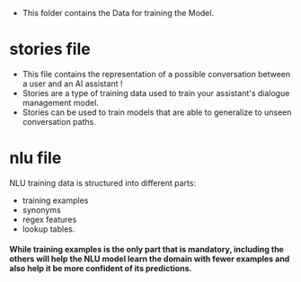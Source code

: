 - This folder contains the Data for training the Model.

# stories file

- This file contains the representation of a possible conversation between a user and an AI assistant !
- Stories are a type of training data used to train your assistant's dialogue management model. 
- Stories can be used to train models that are able to generalize to unseen conversation paths.


# nlu file 
NLU training data is structured into different parts:
- training examples
- synonyms
- regex features
- lookup tables.
#### While training examples is the only part that is mandatory, including the others will help the NLU model learn the domain with fewer examples and also help it be more confident of its predictions.